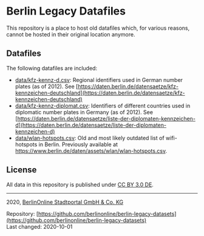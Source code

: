 # Berlin Legacy Datafiles

This repository is a place to host old datafiles which, for various reasons, cannot be hosted in their original location anymore.

## Datafiles

The following datafiles are included:

- [data/kfz-kennz-d.csv](data/kfz-kennz-d.csv): Regional identifiers used in German number plates (as of 2012). See [https://daten.berlin.de/datensaetze/kfz-kennzeichen-deutschland](https://daten.berlin.de/datensaetze/kfz-kennzeichen-deutschland)
- [data/kfz-kennz-diplomat.csv](data/kfz-kennz-diplomat.csv): Identifiers of different countries used in diplomatic number plates in Germany (as of 2012). See [https://daten.berlin.de/datensaetze/liste-der-diplomaten-kennzeichen-d](https://daten.berlin.de/datensaetze/liste-der-diplomaten-kennzeichen-d)
- [data/wlan-hotspots.csv](data/wlan-hotspots.csv): Old and most likely outdated list of wifi-hotspots in Berlin. Previously available at https://www.berlin.de/daten/assets/wlan/wlan-hotspots.csv.

## License

All data in this repository is published under [CC BY 3.0 DE](https://creativecommons.org/licenses/by/3.0/de/).

---

2020, [BerlinOnline Stadtportal GmbH & Co. KG](https://www.berlinonline.net)

Repository: [https://github.com/berlinonline/berlin-legacy-datasets](https://github.com/berlinonline/berlin-legacy-datasets)<br/>
Last changed: 2020-10-01

